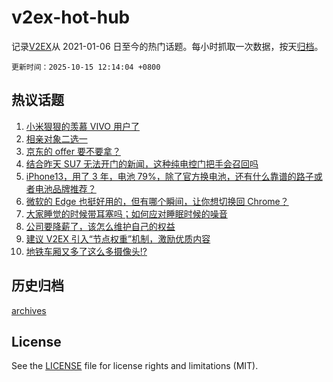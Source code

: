 # v2ex-hot-hub

 记录[V2EX](https://www.v2ex.com/)从 2021-01-06 日至今的热门话题。每小时抓取一次数据，按天[归档](archives)。

`更新时间：2025-10-15 12:14:04 +0800`

## 热议话题

1. [小米狠狠的羡慕 VIVO 用户了](https://www.v2ex.com/t/1165207)
1. [相亲对象二选一](https://www.v2ex.com/t/1165327)
1. [京东的 offer 要不要拿？](https://www.v2ex.com/t/1165131)
1. [结合昨天 SU7 无法开门的新闻，这种纯电控门把手会召回吗](https://www.v2ex.com/t/1165156)
1. [iPhone13，用了 3 年，电池 79%，除了官方换电池，还有什么靠谱的路子或者电池品牌推荐？](https://www.v2ex.com/t/1165157)
1. [微软的 Edge 也挺好用的，但有哪个瞬间，让你想切换回 Chrome？](https://www.v2ex.com/t/1165132)
1. [大家睡觉的时候带耳塞吗；如何应对睡眠时候的噪音](https://www.v2ex.com/t/1165271)
1. [公司要降薪了，该怎么维护自己的权益](https://www.v2ex.com/t/1165275)
1. [建议 V2EX 引入“节点权重”机制，激励优质内容](https://www.v2ex.com/t/1165280)
1. [地铁车厢又多了这么多摄像头!?](https://www.v2ex.com/t/1165272)

## 历史归档

[archives](archives)

## License

See the [LICENSE](LICENSE) file for license rights and limitations (MIT).
